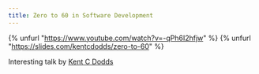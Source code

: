 ```yaml
---
title: Zero to 60 in Software Development
---
```


{% unfurl "https://www.youtube.com/watch?v=-qPh6I2hfjw" %}
{% unfurl "https://slides.com/kentcdodds/zero-to-60" %}

Interesting talk by [Kent C Dodds](https://twitter.com/kentcdodds)